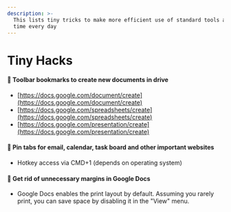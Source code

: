 ```yaml
---
description: >-
  This lists tiny tricks to make more efficient use of standard tools and save
  time every day
---
```


# Tiny Hacks

#### 👾 Toolbar bookmarks to create new documents in drive

* [https://docs.google.com/document/create](https://docs.google.com/document/create)
* [https://docs.google.com/spreadsheets/create](https://docs.google.com/spreadsheets/create)
* [https://docs.google.com/presentation/create](https://docs.google.com/presentation/create)

#### 👾 Pin tabs for email, calendar, task board and other important websites

* Hotkey access via CMD+1 \(depends on operating system\)

#### 👾 Get rid of unnecessary margins in Google Docs

* Google Docs enables the print layout by default. Assuming you rarely print, you can save space by disabling it in the "View" menu.

